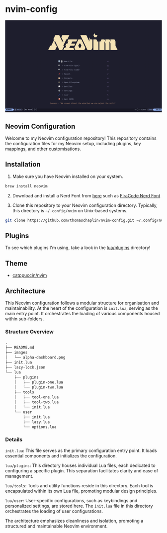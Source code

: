 # nvim-config

![Neovim Dashboard](images/alpha-dashboard.png)

## Neovim Configuration

Welcome to my Neovim configuration repository! This repository contains the configuration files for my Neovim setup, including plugins, key mappings, and other customisations.

## Installation

1. Make sure you have Neovim installed on your system.

```bash
brew install neovim
```

2. Download and install a Nerd Font from [here](https://www.nerdfonts.com/font-downloads) such as [FiraCode Nerd Font](https://github.com/ryanoasis/nerd-fonts/releases/download/v3.1.1/FiraCode.zip)

3. Clone this repository to your Neovim configuration directory. Typically, this directory is `~/.config/nvim` on Unix-based systems.

```bash
git clone https://github.com/thomaschaplin/nvim-config.git ~/.config/nvim
```

## Plugins

To see which plugins I'm using, take a look in the [lua/plugins](lua/plugins) directory!

## Theme

- [catppuccin/nvim](https://github.com/catppuccin/nvim)

## Architecture

This Neovim configuration follows a modular structure for organisation and maintainability. At the heart of the configuration is `init.lua`, serving as the main entry point. It orchestrates the loading of various components housed within sub-folders.

### Structure Overview

```
.
├── README.md
├── images
│   └── alpha-dashboard.png
├── init.lua
├── lazy-lock.json
└── lua
    ├── plugins
    │   ├── plugin-one.lua
    │   └── plugin-two.lua
    ├── tools
    │   ├── tool-one.lua
    │   ├── tool-two.lua
    │   └── init.lua
    └── user
        ├── init.lua
        ├── lazy.lua
        └── options.lua
```

### Details
`init.lua`: This file serves as the primary configuration entry point. It loads essential components and initializes the configuration.

`lua/plugins`: This directory houses individual Lua files, each dedicated to configuring a specific plugin. This separation facilitates clarity and ease of management.

`lua/tools`: Tools and utility functions reside in this directory. Each tool is encapsulated within its own Lua file, promoting modular design principles.

`lua/user`: User-specific configurations, such as keybindings and personalized settings, are stored here. The `init.lua` file in this directory orchestrates the loading of user configurations.

The architecture emphasizes cleanliness and isolation, promoting a structured and maintainable Neovim environment.
